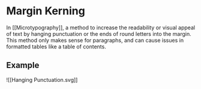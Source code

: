 # Margin Kerning
In [[Microtypography]], a method to increase the readability or visual appeal of text by hanging punctuation or the ends of round letters into the margin. This method only makes sense for paragraphs, and can cause issues in formatted tables like a table of contents.

## Example
![[Hanging Punctuation.svg]]